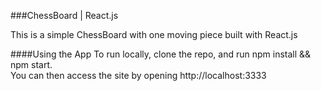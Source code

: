 ###ChessBoard | React.js

This is a simple ChessBoard with one moving piece built with React.js

####Using the App
To run locally, clone the repo, and run npm install && npm start. <br>
You can then access the site by opening http://localhost:3333